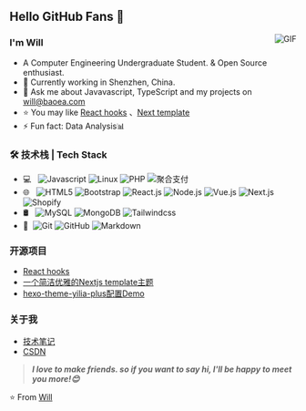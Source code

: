 [comment]: <> (# 模板合集：https://github.com/kautukkundan/Awesome-Profile-README-templates)

## Hello GitHub Fans 👋

<img align="right" alt="GIF" src="https://raw.githubusercontent.com/JoeyBling/JoeyBling/master/pic/pusheencode.gif" />

### I'm Will

- A Computer Engineering Undergraduate Student. & Open Source enthusiast.
- 🌱 Currently working in Shenzhen, China.
- 💬 Ask me about Javavascript, TypeScript and my projects on [will@baoea.com](mailto:will@baoea.com)
- ⭐ You may like [React hooks](https://github.com/Baoing/hooks) 、[Next template](https://github.com/Baoing/next-template) 
- ⚡ Fun fact: Data Analysis📊

### 🛠 技术栈 | Tech Stack

- 💻 &#160; ![Javascript](https://img.shields.io/badge/-Javascript-333333?style=flat&logo=Javascript&logoColor=007396)
![Linux](https://img.shields.io/badge/-Linux-333333?style=flat&logo=Linux&logoColor=FCC624)
![PHP](https://img.shields.io/badge/-PHP-333333?style=flat&logo=PHP&logoColor=FCC624)
![聚合支付](https://img.shields.io/badge/-聚合支付-333333?style=flat&logo=payoneer&logoColor=FF4800)
- 🌐 &#160; ![HTML5](https://img.shields.io/badge/-HTML5-333333?style=flat&logo=HTML5)
![Bootstrap](https://img.shields.io/badge/-Bootstrap-333333?style=flat&logo=bootstrap&logoColor=563D7C)
![React.js](https://img.shields.io/badge/-React-333333?style=flat&logo=React.js)
![Node.js](https://img.shields.io/badge/-Node.js-333333?style=flat&logo=node.js)
![Vue.js](https://img.shields.io/badge/-VueJS-333333?style=flat&logo=Vue.js)
![Next.js](https://img.shields.io/badge/-NextJS-333333?style=flat&logo=Next.js)
![Shopify](https://img.shields.io/badge/-Shopify-333333?style=flat&logo=Shopify)
- 🛢 &#160; ![MySQL](https://img.shields.io/badge/-MySQL-333333?style=flat&logo=mysql)
![MongoDB](https://img.shields.io/badge/-MongoDB-333333?style=flat&logo=mongodb)
![Tailwindcss](https://img.shields.io/badge/-Tailwindcss-333333?style=flat&logo=Tailwindcss)
- 🔧 &#160;![Git](https://img.shields.io/badge/-Git-333333?style=flat&logo=git)
![GitHub](https://img.shields.io/badge/-GitHub-333333?style=flat&logo=github)
![Markdown](https://img.shields.io/badge/-Markdown-333333?style=flat&logo=markdown)

### 开源项目
- [React hooks](https://github.com/Baoing/hooks)
- [一个简洁优雅的Nextjs template主题](https://github.com/Baoing/next-template)
- [hexo-theme-yilia-plus配置Demo](https://github.com/JoeyBling/yilia-plus-demo)

### 关于我
- [技术笔记](https://shopify.baoea.com/)
- [CSDN](https://blog.csdn.net/weixin_44510200)

> ***I love to make friends. so if you want to say hi, I'll be happy to meet you more!😊***

⭐️ From [Will](https://github.com/baoing)
